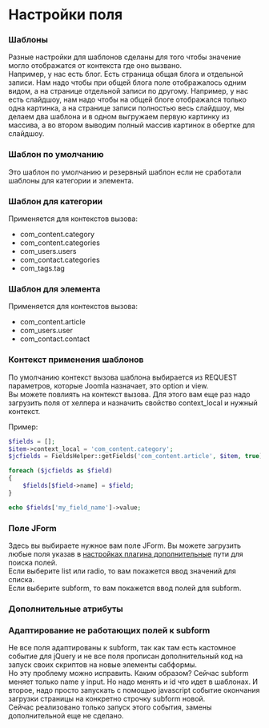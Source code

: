 # Настройки поля

### Шаблоны
Разные настройки для шаблонов сделаны для того чтобы значение могло отображатся от контекста где оно вызвано. <br/>
Например, у нас есть блог. Есть страница общая блога и отдельной записи. Нам надо чтобы при общей блога поле отображалось одним видом, а на странице отдельной записи по другому. Например, у нас есть слайдшоу, нам надо чтобы на общей блоге отображался только одна картинка, а на странице записи полностью весь слайдшоу, мы делаем два шаблона и в одном выгружаем первую картинку из массива, а во втором выводим полный массив картинок в обертке для слайдшоу.


### Шаблон по умолчанию
Это шаблон по умолчанию и резервный шаблон если не сработали шаблоны для категории и элемента.


### Шаблон для категории
Применяется для контекстов вызова:
- com_content.category 
- com_content.categories
- com_users.users
- com_contact.categories
- com_tags.tag


### Шаблон для элемента
Применяется для контекстов вызова:
- com_content.article
- com_users.user
- com_contact.contact


### Контекст применения шаблонов
По умолчанию контекст вызова шаблона выбирается из REQUEST параметров, которые Joomla назначает, это option и view. <br/>
Вы можете повлиять на контекст вызова. Для этого вам еще раз надо загрузить поля от хелпера и назначить свойство context_local и нужный контекст.

Пример:
```php
$fields = [];
$item->context_local = 'com_content.category';
$jcfields = FieldsHelper::getFields('com_content.article', $item, true);

foreach ($jcfields as $field)
{
    $fields[$field->name] = $field;
}

echo $fields['my_field_name']->value;
```

### Поле JForm
Здесь вы выбираете нужное вам поле JForm. Вы можете загрузить любые поля указав в [настройках плагина дополнительные](https://github.com/Delo-Design/radicaluniversalfield/blob/master/docs/loadfields.md) пути для поиска полей. <br/>
Если выберите list или radio, то вам покажется ввод значений для списка.<br/>
Если выберите subform, то вам покажется ввод полей для subform.


### Дополнительные атрибуты


### Адаптирование не работающих полей к subform
Не все поля адаптированы к subform, так как там есть кастомное событие для jQuery и не все поля прописан дополнительный код на запуск своих скриптов на новые элементы сабформы.<br/>
Но эту проблему можно исправить. Каким образом? Сейчас subform меняет только name у input. Но надо менять и id что идет в шаблонах. И второе, надо просто запускать с помощью javascript событие окончания загрузки страницы на конкретно строчку subform новой. <br/>
Сейчас реализовано только запуск этого события, замены дополнительной еще не сделано.